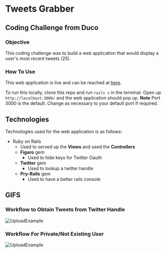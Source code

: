 # Tweets Grabber

## Coding Challenge from Duco

### Objective
This coding challenge was to build a web application that would display a user's most recent tweets (25).

### How To Use
This web application is live and can be reached at [here](https://duco-coding-challenge.herokuapp.com/).

To run this locally, clone this repo and run `rails s` in the terminal. Open up `http://localhost:3000/` and the web application should pop up. **Note** Port 3000 is the default. Change as necessary to your default port if required.

## Technologies
Technologies used for the web application is as follows:
* Ruby on Rails
    * Used to served up the **Views** and used the **Controllers**
    * **Figaro** gem
        * Used to hide keys for Twitter Oauth
    * **Twitter** gem
        * Used to lookup a twitter handle
    * **Pry-Rails** gem
        * Used to have a better rails console

## GIFS

### Workflow to Obtain Tweets from Twitter Handle

![UploadExample](https://media.giphy.com/media/3o6nV08RL4xbace1vG/giphy.gif)

### Workflow For Private/Not Existing User

![UploadExample](https://media.giphy.com/media/3o6nV08RL4xbace1vG/giphy.gif)
